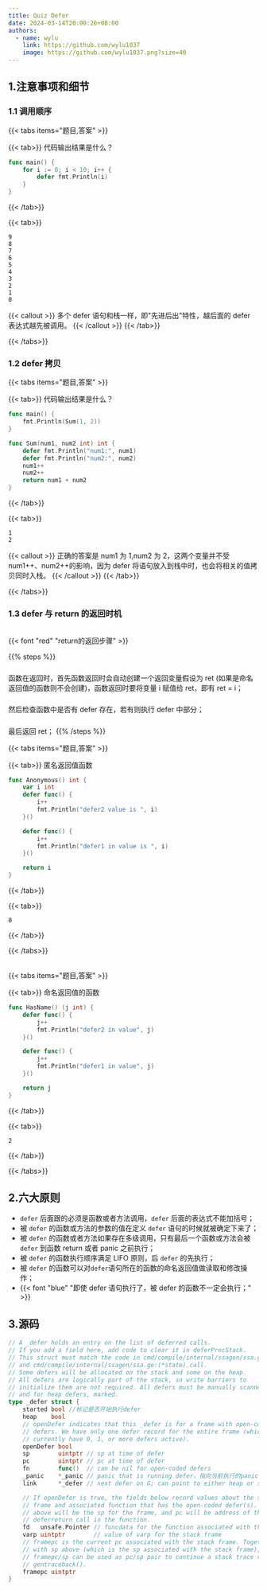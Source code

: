 ```yaml
---
title: Quiz Defer
date: 2024-03-14T20:00:26+08:00
authors:
  - name: wylu
    link: https://github.com/wylu1037
    image: https://github.com/wylu1037.png?size=40
---
```


## 1.注意事项和细节

### 1.1 调用顺序

{{< tabs items="题目,答案" >}}

{{< tab>}}
代码输出结果是什么？

```go
func main() {
    for i := 0; i < 10; i++ {
        defer fmt.Println(i)
    }
}
```

{{< /tab>}}

{{< tab>}}

```shell
9
8
7
6
5
4
3
2
1
0
```

{{< callout >}}
多个 defer 语句和栈一样，即"先进后出"特性，越后面的 defer 表达式越先被调用。
{{< /callout >}}
{{< /tab>}}

{{< /tabs>}}

### 1.2 defer 拷贝

{{< tabs items="题目,答案" >}}

{{< tab>}}
代码输出结果是什么？

```go
func main() {
    fmt.Println(Sum(1, 2))
}

func Sum(num1, num2 int) int {
    defer fmt.Println("num1:", num1)
    defer fmt.Println("num2:", num2)
    num1++
    num2++
    return num1 + num2
}
```

{{< /tab>}}

{{< tab>}}

```shell
1
2
```

{{< callout >}}
正确的答案是 num1 为 1,num2 为 2，这两个变量并不受 num1++、num2++的影响，因为 defer 将语句放入到栈中时，也会将相关的值拷贝同时入栈。
{{< /callout >}}
{{< /tab>}}

{{< /tabs>}}

### 1.3 defer 与 return 的返回时机

<br>
{{< font "red" "return的返回步骤" >}}

{{% steps %}}

<h5></h5>
函数在返回时，首先函数返回时会自动创建一个返回变量假设为 ret (如果是命名返回值的函数则不会创建)，函数返回时要将变量 i 赋值给 ret，即有 ret = i；
<h5></h5>
然后检查函数中是否有 defer 存在，若有则执行 defer 中部分；
<h5></h5>
最后返回 ret；
{{% /steps %}}

{{< tabs items="题目,答案" >}}

{{< tab>}}
匿名返回值函数

```go
func Anonymous() int {
    var i int
    defer func() {
        i++
        fmt.Println("defer2 value is ", i)
    }()

    defer func() {
        i++
        fmt.Println("defer1 in value is ", i)
    }()

    return i
}
```

{{< /tab>}}

{{< tab>}}

```shell
0
```

{{< /tab>}}

{{< /tabs>}}

<br>
{{< tabs items="题目,答案" >}}

{{< tab>}}
命名返回值的函数

```go
func HasName() (j int) {
    defer func() {
        j++
        fmt.Println("defer2 in value", j)
    }()

    defer func() {
        j++
        fmt.Println("defer1 in value", j)
    }()

    return j
}
```

{{< /tab>}}

{{< tab>}}

```shell
2
```

{{< /tab>}}

{{< /tabs>}}

## 2.六大原则

- `defer` 后面跟的必须是函数或者方法调用，`defer` 后面的表达式不能加括号；
- 被 `defer` 的函数或方法的参数的值在定义 `defer` 语句的时候就被确定下来了；
- 被 `defer` 的函数或者方法如果存在多级调用，只有最后一个函数或方法会被 `defer` 到函数 return 或者 panic 之前执行；
- 被 `defer` 的函数执行顺序满足 LIFO 原则，后 `defer` 的先执行；
- 被 `defer` 的函数可以对`defer`语句所在的函数的命名返回值做读取和修改操作；
- {{< font "blue" "即使 defer 语句执行了，被 defer 的函数不一定会执行；" >}}

## 3.源码
```go
// A _defer holds an entry on the list of deferred calls.
// If you add a field here, add code to clear it in deferProcStack.
// This struct must match the code in cmd/compile/internal/ssagen/ssa.go:deferstruct
// and cmd/compile/internal/ssagen/ssa.go:(*state).call.
// Some defers will be allocated on the stack and some on the heap.
// All defers are logically part of the stack, so write barriers to
// initialize them are not required. All defers must be manually scanned,
// and for heap defers, marked.
type _defer struct {
	started bool //标记是否开始执行defer
	heap    bool
	// openDefer indicates that this _defer is for a frame with open-coded
	// defers. We have only one defer record for the entire frame (which may
	// currently have 0, 1, or more defers active).
	openDefer bool
	sp        uintptr // sp at time of defer
	pc        uintptr // pc at time of defer
	fn        func()  // can be nil for open-coded defers
	_panic    *_panic // panic that is running defer，指向当前执行的panic
	link      *_defer // next defer on G; can point to either heap or stack!

	// If openDefer is true, the fields below record values about the stack
	// frame and associated function that has the open-coded defer(s). sp
	// above will be the sp for the frame, and pc will be address of the
	// deferreturn call in the function.
	fd   unsafe.Pointer // funcdata for the function associated with the frame
	varp uintptr        // value of varp for the stack frame
	// framepc is the current pc associated with the stack frame. Together,
	// with sp above (which is the sp associated with the stack frame),
	// framepc/sp can be used as pc/sp pair to continue a stack trace via
	// gentraceback().
	framepc uintptr
}
```
